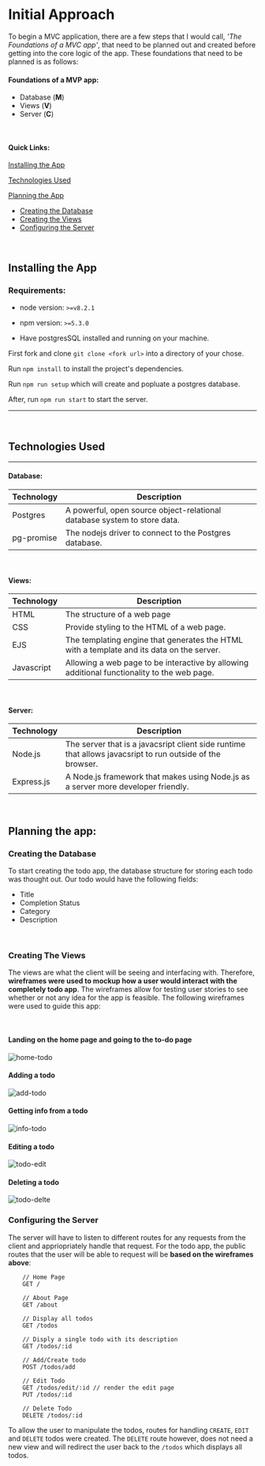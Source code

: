 # Initial Approach

To begin a MVC application, there are a few steps that I would call, *'The Foundations of a MVC app'*, that need to be planned out and created before getting into the core logic of the app. These foundations that need to be planned is as follows: 

#### Foundations of a MVP app:
- Database (**M**)
- Views (**V**)
- Server (**C**)


<br>


#### Quick Links:

[Installing the App](#installing-the-app)

[Technologies Used](#technologies-used)

[Planning the App](#planning-the-app)
- [Creating the Database](#creating-the-database)
- [Creating the Views](#creating-the-views)
- [Configuring the Server](#configuring-the-server)


<br>


## Installing the App

### Requirements:

- node version: `>=v8.2.1`

- npm version: `>=5.3.0`

- Have postgresSQL installed and running on your machine.


First fork and clone `git clone <fork url>` into a directory of your chose.

Run `npm install` to install the project's dependencies.

Run `npm run setup` which will create and popluate a postgres database.

After, run `npm run start` to start the server.


<hr>
<br>


## Technologies Used
---
#### Database:
Technology | Description
--- | ---
Postgres |  A powerful, open source object-relational database system to store data.
pg-promise | The nodejs driver to connect to the Postgres database.


<br>


#### Views:
Technology | Description
--- | ---
HTML | The structure of a web page
CSS | Provide styling to the HTML of a web page.
EJS | The templating engine that generates the HTML with a template and its data on the server.
Javascript | Allowing a web page to be interactive by allowing additional functionality to the web page.


<br>


#### Server:
Technology | Description
--- | ---
Node.js | The server that is a javacsript client side runtime that allows javacsript to run outside of the browser.
Express.js | A Node.js framework that makes using Node.js as a server more developer friendly.


<br>


## Planning the app:

### Creating the Database

To start creating the todo app, the database structure for storing each todo was thought out. Our todo would have the following fields:

- Title
- Completion Status
- Category
- Description


<br>


### Creating The Views

The views are what the client will be seeing and interfacing with. Therefore, **wireframes were used to mockup how a user would interact with the completely todo app**. The wireframes allow for testing user stories to see whether or not any idea for the app is feasible. The following wireframes were used to guide this app:


<br>


#### Landing on the home page and going to the to-do page

![home-todo](./readme-assets/home-todo.jpg)

#### Adding a todo

![add-todo](./readme-assets/add-todo.jpg)

#### Getting info from a todo

![info-todo](./readme-assets/info-todo.jpg)

#### Editing a todo

![todo-edit](./readme-assets/todo-edit.jpg)

#### Deleting a todo

![todo-delte](./readme-assets/todo-delete.jpg)
<br>

### Configuring the Server

The server will have to listen to different routes for any requests from the client and appriopriately handle that request. For the todo app, the public routes that the user will be able to request will be **based on the wireframes above**:

```node
    // Home Page
    GET /
    
    // About Page
    GET /about
    
    // Display all todos
    GET /todos
    
    // Disply a single todo with its description
    GET /todos/:id
    
    // Add/Create todo
    POST /todos/add
    
    // Edit Todo
    GET /todos/edit/:id // render the edit page
    PUT /todos/:id

    // Delete Todo
    DELETE /todos/:id

```
To allow the user to manipulate the todos, routes for handling `CREATE`, `EDIT` and `DELETE` todos were created. The `DELETE` route however, does not need a new view and will redirect the user back to the `/todos` which displays all todos.

